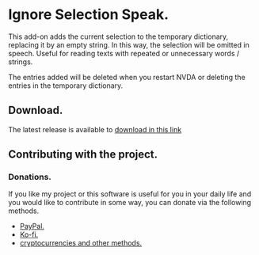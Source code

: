 # Ignore Selection Speak.

This add-on adds the current selection to the temporary dictionary, replacing it by an empty string. In this way, the selection will be omitted in speech. Useful for reading texts with repeated or unnecessary words / strings.

The entries added will be deleted when you restart NVDA or deleting the entries in the temporary dictionary.

## Download.
 The latest release is available to [download in this link](https://davidacm.github.io/getlatest/gh/davidacm/IgnoreSelectionSpeak)

## Contributing with the project.
### Donations.
  If you like my project or this software is useful for you in your daily life and you would like to contribute in some way, you can donate via the following methods.
  
* [PayPal.](https://paypal.me/davicm)
* [Ko-fi.](https://ko-fi.com/davidacm)
* [cryptocurrencies and other methods.](https://davidacm.github.io/donations/)
